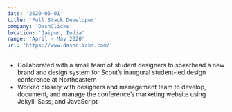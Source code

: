 ```yaml
---
date: '2020-05-01'
title: 'Full Stack Developer'
company: 'DashClicks'
location: 'Jaipur, India'
range: 'April - May 2020'
url: 'https://www.dashclicks.com/'
---
```


- Collaborated with a small team of student designers to spearhead a new brand and design system for Scout’s inaugural student-led design conference at Northeastern
- Worked closely with designers and management team to develop, document, and manage the conference’s marketing website using Jekyll, Sass, and JavaScript
